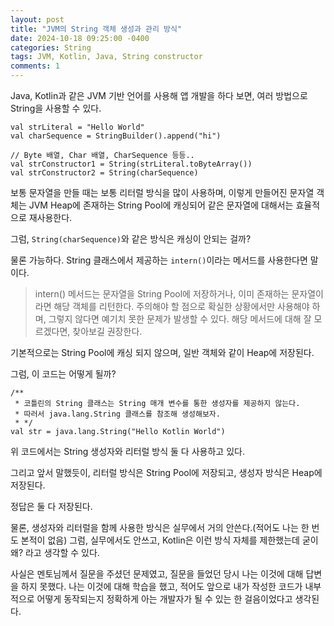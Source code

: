 ```yaml
---
layout: post
title: "JVM의 String 객체 생성과 관리 방식"
date: 2024-10-18 09:25:00 -0400 
categories: String
tags: JVM, Kotlin, Java, String constructor
comments: 1
---
```


Java, Kotlin과 같은 JVM 기반 언어를 사용해 앱 개발을 하다 보면, 여러 방법으로 String을 사용할 수 있다.

```
val strLiteral = "Hello World"
val charSequence = StringBuilder().append("hi")

// Byte 배열, Char 배열, CharSequence 등등..
val strConstructor1 = String(strLiteral.toByteArray())
val strConstructor2 = String(charSequence)
```

보통 문자열을 만들 때는 보통 리터럴 방식을 많이 사용하며,
이렇게 만들어진 문자열 객체는 JVM Heap에 존재하는 String Pool에 캐싱되어 같은 문자열에 대해서는 효율적으로 재사용한다.

그럼, `String(charSequence)`와 같은 방식은 캐싱이 안되는 걸까?

물론 가능하다. String 클래스에서 제공하는 `intern()`이라는 메서드를 사용한다면 말이다.

> intern() 메서드는 문자열을 String Pool에 저장하거나, 이미 존재하는 문자열이라면 해당 객체를 리턴한다.
> 주의해야 할 점으로 확실한 상황에서만 사용해야 하며, 그렇지 않다면 예기치 못한 문제가 발생할 수 있다.
> 해당 메서드에 대해 잘 모르겠다면, 찾아보길 권장한다.

기본적으로는 String Pool에 캐싱 되지 않으며, 일반 객체와 같이 Heap에 저장된다.

그럼, 이 코드는 어떻게 될까?

```
/**
 * 코틀린의 String 클래스는 String 매개 변수를 통한 생성자를 제공하지 않는다.
 * 따러서 java.lang.String 클래스를 참조해 생성해보자.
 * */
val str = java.lang.String("Hello Kotlin World")
```

위 코드에서는 String 생성자와 리터럴 방식 둘 다 사용하고 있다.

그리고 앞서 말했듯이, 리터럴 방식은 String Pool에 저장되고, 생성자 방식은 Heap에 저장된다.

정답은 둘 다 저장된다.

물론, 생성자와 리터럴을 함께 사용한 방식은 실무에서 거의 안쓴다.(적어도 나는 한 번도 본적이 없음)
그럼, 실무에서도 안쓰고, Kotlin은 이런 방식 자체를 제한했는데 굳이 왜? 라고 생각할 수 있다.

사실은 멘토님께서 질문을 주셨던 문제였고, 질문을 들었던 당시 나는 이것에 대해 답변을 하지 못했다.
나는 이것에 대해 학습을 했고, 적어도 앞으로 내가 작성한 코드가 내부적으로 어떻게 동작되는지 정확하게 아는 개발자가 될 수 있는 한 걸음이었다고 생각된다.